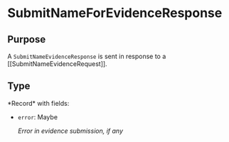 # SubmitNameForEvidenceResponse

## Purpose

<!-- --8<-- [start:purpose] -->
A `SubmitNameEvidenceResponse` is sent in response to a [[SubmitNameEvidenceRequest]].
<!-- --8<-- [end:purpose] -->

## Type

<!-- --8<-- [start:type] -->
<div class="type">
*Record* with fields:

- `error`: Maybe<string>

  *Error in evidence submission, if any*
</div>
<!-- --8<-- [end:type] -->